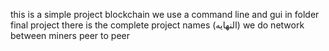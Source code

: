 this is a simple project blockchain we use a command line and gui 
in folder final project there is the complete project names (النهايه) 
we do network between miners peer to peer
